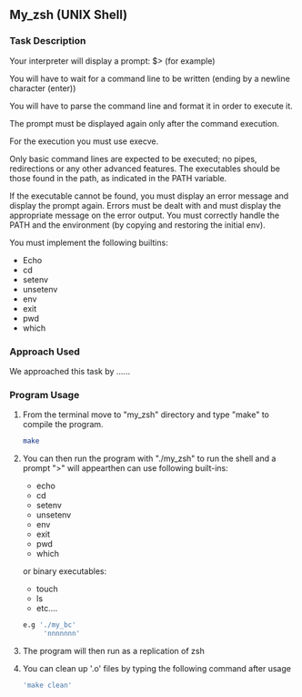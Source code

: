  <!-- GETTING STARTED -->
## My_zsh (UNIX Shell)
### Task Description

Your interpreter will display a prompt: $> (for example)

You will have to wait for a command line to be written (ending by a newline character (enter))

You will have to parse the command line and format it in order to execute it.

The prompt must be displayed again only after the command execution.

For the execution you must use execve.

Only basic command lines are expected to be executed; no pipes, redirections or any other advanced features. The executables should be those found in the path, as indicated in the PATH variable.

If the executable cannot be found, you must display an error message and display the prompt again. Errors must be dealt with and must display the appropriate message on the error output. You must correctly handle the PATH and the environment (by copying and restoring the initial env).

You must implement the following builtins: 
* Echo
* cd
* setenv
* unsetenv
* env
* exit
* pwd
* which

### Approach Used

We approached this task by ......
### Program Usage

1. From the terminal move to "my_zsh" directory and type "make" to compile the program.

   ```sh
   make
   ```
2. You can then run the program with "./my_zsh" to run the shell and a prompt ">" will appearthen can use following built-ins: 
    * echo
    * cd
    * setenv
    * unsetenv
    * env
    * exit
    * pwd
    * which

    or binary executables:
    * touch
    * ls
    * etc....

   ```sh
   e.g './my_bc'
        'nnnnnnn'
   ```
3. The program will then run as a replication of zsh

4. You can clean up '.o' files by typing the following command after usage
    ```sh
   'make clean'
   ```

